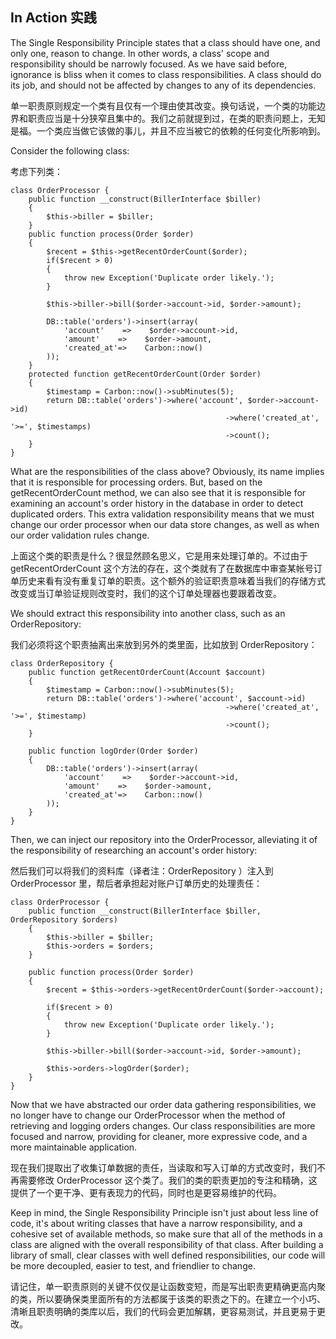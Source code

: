 ## In Action 实践

The Single Responsibility Principle states that a class should have one, and only one, reason to change. In other words, a class' scope and responsibility should be narrowly focused. As we have said before, ignorance is bliss when it comes to class responsibilities. A class should do its job, and should not be affected by changes to any of its dependencies.

单一职责原则规定一个类有且仅有一个理由使其改变。换句话说，一个类的功能边界和职责应当是十分狭窄且集中的。我们之前就提到过，在类的职责问题上，无知是福。一个类应当做它该做的事儿，并且不应当被它的依赖的任何变化所影响到。

Consider the following class:

考虑下列类：

```
class OrderProcessor {
    public function __construct(BillerInterface $biller)
    {
        $this->biller = $biller;
    }
    public function process(Order $order)
    {
        $recent = $this->getRecentOrderCount($order);
        if($recent > 0)
        {
            throw new Exception('Duplicate order likely.');
        }

        $this->biller->bill($order->account->id, $order->amount);

        DB::table('orders')->insert(array(
            'account'    =>    $order->account->id,
            'amount'    =>    $order->amount,
            'created_at'=>    Carbon::now()
        ));
    }
    protected function getRecentOrderCount(Order $order)
    {
        $timestamp = Carbon::now()->subMinutes(5);
        return DB::table('orders')->where('account', $order->account->id)
                                                ->where('created_at', '>=', $timestamps)
                                                ->count();
    }
}
```

What are the responsibilities of the class above? Obviously, its name implies that it is responsible for processing orders. But, based on the getRecentOrderCount method, we can also see that it is responsible for examining an account's order history in the database in order to detect duplicated orders. This extra validation responsibility means that we must change our order processor when our data store changes, as well as when our order validation rules change.

上面这个类的职责是什么？很显然顾名思义，它是用来处理订单的。不过由于 getRecentOrderCount 这个方法的存在，这个类就有了在数据库中审查某帐号订单历史来看有没有重复订单的职责。这个额外的验证职责意味着当我们的存储方式改变或当订单验证规则改变时，我们的这个订单处理器也要跟着改变。

We should extract this responsibility into another class, such as an OrderRepository:

我们必须将这个职责抽离出来放到另外的类里面，比如放到 OrderRepository：

```
class OrderRepository {
    public function getRecentOrderCount(Account $account)
    {
        $timestamp = Carbon::now()->subMinutes(5);
        return DB::table('orders')->where('account', $account->id)
                                                ->where('created_at', '>=', $timestamp)
                                                ->count();
    }

    public function logOrder(Order $order)
    {
        DB::table('orders')->insert(array(
            'account'    =>    $order->account->id,
            'amount'    =>    $order->amount,
            'created_at'=>    Carbon::now()
        ));
    }
}
```

Then, we can inject our repository into the OrderProcessor, alleviating it of the responsibility of researching an account's order history:

然后我们可以将我们的资料库（译者注：OrderRepository ）注入到 OrderProcessor 里，帮后者承担起对账户订单历史的处理责任：

```
class OrderProcessor {
    public function __construct(BillerInterface $biller, OrderRepository $orders)
    {
        $this->biller = $biller;
        $this->orders = $orders;
    }

    public function process(Order $order)
    {
        $recent = $this->orders->getRecentOrderCount($order->account);

        if($recent > 0)
        {
            throw new Exception('Duplicate order likely.');
        }

        $this->biller->bill($order->account->id, $order->amount);

        $this->orders->logOrder($order);
    }
}
```

Now that we have abstracted our order data gathering responsibilities, we no longer have to change our OrderProcessor when the method of retrieving and logging orders changes. Our class responsibilities are more focused and narrow, providing for cleaner, more expressive code, and a more maintainable application.

现在我们提取出了收集订单数据的责任，当读取和写入订单的方式改变时，我们不再需要修改 OrderProcessor 这个类了。我们的类的职责更加的专注和精确，这提供了一个更干净、更有表现力的代码，同时也是更容易维护的代码。

Keep in mind, the Single Responsibility Principle isn't just about less line of code, it's about writing classes that have a narrow responsibility, and a cohesive set of available methods, so make sure that all of the methods in a class are aligned with the overall responsibility of that class. After building a library of small, clear classes with well defined responsibilities, our code will be more decoupled, easier to test, and friendlier to change.

请记住，单一职责原则的关键不仅仅是让函数变短，而是写出职责更精确更高内聚的类，所以要确保类里面所有的方法都属于该类的职责之下的。在建立一个小巧、清晰且职责明确的类库以后，我们的代码会更加解耦，更容易测试，并且更易于更改。
